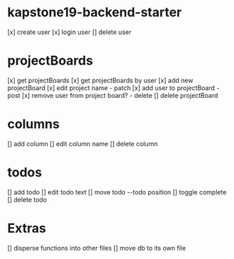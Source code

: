 # kapstone19-backend-starter

[x] create user
[x] login user
[] delete user

# projectBoards

[x] get projectBoards
[x] get projectBoards by user
[x] add new projectBoard
[x] edit project name - patch
[x] add user to projectBoard - post
[x] remove user from project board? - delete
[] delete projectBoard

# columns

[] add column
[] edit column name
[] delete column

# todos

[] add todo
[] edit todo text
[] move todo --todo position
[] toggle complete
[] delete todo

# Extras

[] disperse functions into other files
[] move db to its own file
